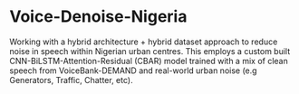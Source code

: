 # Voice-Denoise-Nigeria
Working with a hybrid architecture + hybrid dataset approach to reduce noise in speech within Nigerian urban centres. This employs a custom built CNN-BiLSTM-Attention-Residual (CBAR) model trained with a mix of clean speech from VoiceBank-DEMAND and real-world urban noise (e.g Generators, Traffic, Chatter, etc).

